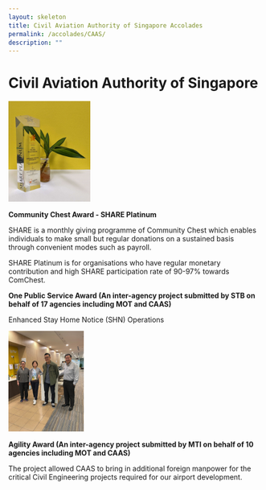 ```yaml
---
layout: skeleton
title: Civil Aviation Authority of Singapore Accolades
permalink: /accolades/CAAS/
description: ""
---
```

<style type="text/css">
  .cont {
    min-height: 100vh;
  }
</style>
<div class="container-lg py-5 my-5 text-center cont">
  <h1>Civil Aviation Authority of Singapore</h1>
  <div class="row py-5">
    <div class="col-sm-4 mb-3 mx-auto">
      <img src="/images/Accolades/CAAS/1. ComChest Award 2022 - SHARE Platinum award (crystal).jpg" alt="ComChest Award" height="200" />
      <p class="mt-3">
        <b>Community Chest Award - SHARE Platinum </b>
      </p>
      <p> SHARE is a monthly giving programme of Community Chest which enables individuals to make small but regular donations on a sustained basis through convenient modes such as payroll. </p>
      <p> SHARE Platinum is for organisations who have regular monetary contribution and high SHARE participation rate of 90-97% towards ComChest. </p>
    </div>
    <div class="col-sm-4 mb-3 mx-auto">
      <p class="mt-3">
        <b>One Public Service Award (An inter-agency project submitted by STB on behalf of 17 agencies including MOT and CAAS) </b>
      </p>
      <p>Enhanced Stay Home Notice (SHN) Operations</p>
    </div>
    <div class="col-sm-4 mb-3 mx-auto">
      <img src="/images/Accolades/CAAS/2. Project Haven.jpg" alt="Project Haven" height="200" />
      <p class="mt-3">
        <b>Agility Award (An inter-agency project submitted by MTI on behalf of 10 agencies including MOT and CAAS) </b>
      </p>
      <p> The project allowed CAAS to bring in additional foreign manpower for the critical Civil Engineering projects required for our airport development.  </p>
    </div>
  </div>
</div>